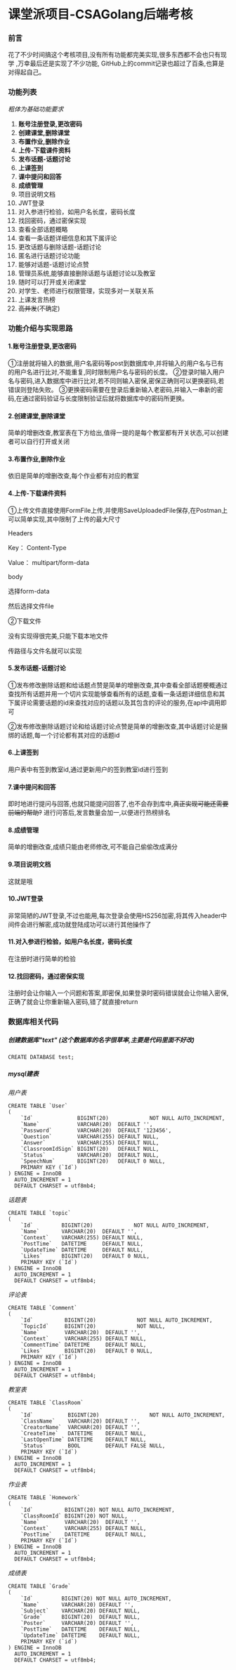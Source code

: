 # 课堂派项目-CSAGolang后端考核

### 前言

花了不少时间搞这个考核项目,没有所有功能都完美实现,很多东西都不会也只有现学 ,万幸最后还是实现了不少功能, GitHub上的commit记录也超过了百条,也算是对得起自己。

### 功能列表

*粗体为基础功能要求*

1. **账号注册登录,更改密码**
2. **创建课堂,删除课堂**
3. **布置作业,删除作业**
4. **上传-下载课件资料**
5. **发布话题-话题讨论**
6. **上课签到**
7. **课中提问和回答**
8. **成绩管理**
9. 项目说明文档
10. JWT登录
11. 对入参进行检验，如用户名长度，密码长度
12. 找回密码，通过密保实现
13. 查看全部话题概略
14. 查看一条话题详细信息和其下属评论
15. 更改话题与删除话题-话题讨论
16. 匿名进行话题讨论功能
17. 能够对话题-话题讨论点赞
18. 管理员系统,能够直接删除话题与话题讨论以及教室
19. 随时可以打开或关闭课堂
20. 对学生、老师进行权限管理，实现多对一关联关系
21. 上课发言热榜
22. ~~高并发~~(不确定)

### 功能介绍与实现思路

#### 1.账号注册登录,更改密码

①注册就将输入的数据,用户名密码等post到数据库中,并将输入的用户名与已有的用户名进行比对,不能重复,同时限制用户名与密码的长度。
②登录时输入用户名与密码,进入数据库中进行比对,若不同则输入密保,密保正确则可以更换密码,若错误则登陆失败。 ③更换密码需要在登录后重新输入老密码,并输入一串新的密码,在通过密码验证与长度限制验证后就将数据库中的密码所更换。

#### 2.创建课堂,删除课堂

简单的增删改查,教室表在下方给出,值得一提的是每个教室都有开关状态,可以创建者可以自行打开或关闭

#### 3.布置作业,删除作业

依旧是简单的增删改查,每个作业都有对应的教室

#### 4.上传-下载课件资料

①上传文件直接使用FormFile上传,并使用SaveUploadedFile保存,在Postman上可以简单实现,其中限制了上传的最大尺寸

Headers

Key： Content-Type

Value： multipart/form-data

body

选择form-data

然后选择文件file

②下载文件

没有实现得很完美,只能下载本地文件

传路径与文件名就可以实现

#### 5.发布话题-话题讨论

①发布修改删除话题和给话题点赞是简单的增删改查,其中查看全部话题梗概通过查找所有话题并用一个切片实现能够查看所有的话题,查看一条话题详细信息和其下属评论需要话题的id来查找对应的话题以及其包含的评论的服务,在api中调用即可

②发布修改删除话题讨论和给话题讨论点赞是简单的增删改查,其中话题讨论是捆绑的话题,每一个讨论都有其对应的话题id

#### 6.上课签到

用户表中有签到教室id,通过更新用户的签到教室id进行签到

#### 7.课中提问和回答

即时地进行提问与回答,也就只能提问回答了,也不会存到库中,~~真正实现可能还需要前端的帮助?~~
进行问答后,发言数量会加一,以便进行热榜排名

#### 8.成绩管理

简单的增删改查,成绩只能由老师修改,可不能自己偷偷改成满分

#### 9.项目说明文档

这就是哦

#### 10.JWT登录

非常简陋的JWT登录,不过也能用,每次登录会使用HS256加密,将其传入header中间件会进行解密,成功就登陆成功可以进行其他操作了

#### 11.对入参进行检验，如用户名长度，密码长度

在注册时进行简单的检验

#### 12.找回密码，通过密保实现

注册时会让你输入一个问题和答案,即密保,如果登录时密码错误就会让你输入密保,正确了就会让你重新输入密码,错了就直接return

### 数据库相关代码

##### 创建数据库"text" (这个数据库的名字很草率,主要是代码里面不好改)

```mysql
CREATE DATABASE test;
```

##### mysql建表

*用户表*

```mysql
CREATE TABLE `User`
(
    `Id`              BIGINT(20)             NOT NULL AUTO_INCREMENT,
    `Name`            VARCHAR(20)  DEFAULT '',
    `Password`        VARCHAR(20)  DEFAULT '123456',
    `Question`        VARCHAR(255) DEFAULT NULL,
    `Answer`          VARCHAR(255) DEFAULT NULL,
    `ClassroomIdSign` BIGINT(20)   DEFAULT NULL,
    `Status`          VARCHAR(20)  DEFAULT NULL,
    `SpeechNum`       BIGINT(20)   DEFAULT 0 NULL,
    PRIMARY KEY (`Id`)
) ENGINE = InnoDB
  AUTO_INCREMENT = 1
  DEFAULT CHARSET = utf8mb4;
```

*话题表*

```mysql
CREATE TABLE `topic`
(
    `Id`         BIGINT(20)             NOT NULL AUTO_INCREMENT,
    `Name`       VARCHAR(20)  DEFAULT '',
    `Context`    VARCHAR(255) DEFAULT NULL,
    `PostTime`   DATETIME     DEFAULT NULL,
    `UpdateTime` DATETIME     DEFAULT NULL,
    `Likes`      BIGINT(20)   DEFAULT 0 NULL,
    PRIMARY KEY (`Id`)
) ENGINE = InnoDB
  AUTO_INCREMENT = 1
  DEFAULT CHARSET = utf8mb4;
```

*评论表*

```mysql
CREATE TABLE `Comment`
(
    `Id`          BIGINT(20)             NOT NULL AUTO_INCREMENT,
    `TopicId`     BIGINT(20)             NOT NULL,
    `Name`        VARCHAR(20)  DEFAULT '',
    `Context`     VARCHAR(255) DEFAULT NULL,
    `CommentTime` DATETIME     DEFAULT NULL,
    `Likes`       BIGINT(20)   DEFAULT 0 NULL,
    PRIMARY KEY (`Id`)
) ENGINE = InnoDB
  AUTO_INCREMENT = 1
  DEFAULT CHARSET = utf8mb4;
```

*教室表*

```mysql
CREATE TABLE `ClassRoom`
(
    `Id`           BIGINT(20)                NOT NULL AUTO_INCREMENT,
    `ClassName`    VARCHAR(20) DEFAULT '',
    `CreatorName`  VARCHAR(20) DEFAULT '',
    `CreateTime`   DATETIME    DEFAULT NULL,
    `LastOpenTime` DATETIME    DEFAULT NULL,
    `Status`       BOOL        DEFAULT FALSE NULL,
    PRIMARY KEY (`Id`)
) ENGINE = InnoDB
  AUTO_INCREMENT = 1
  DEFAULT CHARSET = utf8mb4;
```

*作业表*

```mysql
CREATE TABLE `Homework`
(
    `Id`          BIGINT(20) NOT NULL AUTO_INCREMENT,
    `ClassRoomId` BIGINT(20) NOT NULL,
    `Name`        VARCHAR(20)  DEFAULT '',
    `Context`     VARCHAR(255) DEFAULT NULL,
    `PostTime`    DATETIME     DEFAULT NULL,
    PRIMARY KEY (`Id`)
) ENGINE = InnoDB
  AUTO_INCREMENT = 1
  DEFAULT CHARSET = utf8mb4;
```

*成绩表*

```mysql
CREATE TABLE `Grade`
(
    `Id`         BIGINT(20) NOT NULL AUTO_INCREMENT,
    `Name`       VARCHAR(20) DEFAULT '',
    `Subject`    VARCHAR(20) DEFAULT NULL,
    `Grade`      BIGINT(20)  DEFAULT NULL,
    `Poster`     VARCHAR(20) DEFAULT '',
    `PostTime`   DATETIME    DEFAULT NULL,
    `UpdateTime` DATETIME    DEFAULT NULL,
    PRIMARY KEY (`id`)
) ENGINE = InnoDB
  AUTO_INCREMENT = 1
  DEFAULT CHARSET = utf8mb4;
```